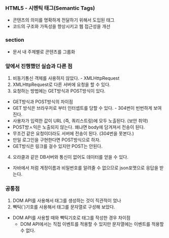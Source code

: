 ### HTML5 - 시멘틱 태그(Semantic Tags)
- 콘텐츠의 의미를 명확하게 전달하기 위해서 도입된 태그
- 코드의 구조와 가독성을 향상시키고 웹 접근성을 개선

### section
- 문서 내 주제별로 콘텐츠를 그룹화

### 앞에서 진행했던 실습과 다른 점
1. 비동기통신 객체를 사용하지 않았다. - XMLHttpRequest
2. XMLHttpRequest로 다른 서버에 요청을 할 수 있다.
3. 요청하는 방법에는 GET방식과 POST방식이 있다.
 - GET방식과 POST방식의 차이점
 - GET 방식은 브라우저로 부터 인터셉트를 당할 수 있다. - 304번이 빈번하게 보여진다.
 - 사용자가 입력한 값이 URL (즉, 쿼리스트링)에 모두 노출된다. (보안 취약)
 - POST방ㅅ익은 노출되지 않는다. 왜냐면 body에 담겨져서 전송이 된다.
 - 무조건 같은 요청이더라도 서버에 전송이 된다. (304번을 못본다.)
 - 만일 로그인을 구현한다면 POST방식으로 하자.
 - GET방식은 링크를 걸수 있지만 POST는 안된다.
4. 오라클과 같은 DB서버와 통신이 없어도 데이터를 얻을 수 있다.
  - 자바에서 처럼 계정이름과 비밀번호를 알려줄 수 없으므로 json포맷으로 응답을 받는다.

### 공통점
1. DOM API를 사용해서 태그를 생성하는 것이 직관적이 었나
2. 빽틱(`)기호를 사용해서 태그를 문자열로 구성해 보았다.
 - DOM API를 사용할 때와 빽틱기호로 태그를 작성한 경우 차이점
   - DOM API에서는 직접 이벤트를 적용할 수 있지만 문자열에는 이벤트를 적용할 수 없다.